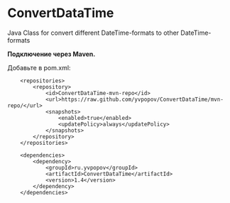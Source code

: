 # ConvertDataTime
 Java Class for convert different DateTime-formats to other DateTime-formats

<b>Подключение через Maven.</b><br/>

Добавьте в pom.xml:
<pre><code>    &lt;repositories&gt;
        &lt;repository&gt;
            &lt;id&gt;ConvertDataTime-mvn-repo&lt;/id&gt;
            &lt;url&gt;https://raw.github.com/yvpopov/ConvertDataTime/mvn-repo/&lt;/url&gt;
            &lt;snapshots&gt;
                &lt;enabled&gt;true&lt;/enabled&gt;
                &lt;updatePolicy&gt;always&lt;/updatePolicy&gt;
            &lt;/snapshots&gt;
        &lt;/repository&gt;
    &lt;/repositories&gt;

    &lt;dependencies&gt;
        &lt;dependency&gt;
            &lt;groupId&gt;ru.yvpopov&lt;/groupId&gt;
            &lt;artifactId&gt;ConvertDataTime&lt;/artifactId&gt;
            &lt;version&gt;1.4&lt;/version&gt;
        &lt;/dependency&gt;
    &lt;/dependencies&gt;
</code></pre>
